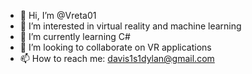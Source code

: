 - 👋 Hi, I’m @Vreta01
- 👀 I’m interested in virtual reality and machine learning
- 🌱 I’m currently learning C#
- 💞️ I’m looking to collaborate on VR applications
- 📫 How to reach me: davis1s1dylan@gmail.com

<!---
Vreta01/Vreta01 is a ✨ special ✨ repository because its `README.md` (this file) appears on your GitHub profile.
You can click the Preview link to take a look at your changes.
--->
